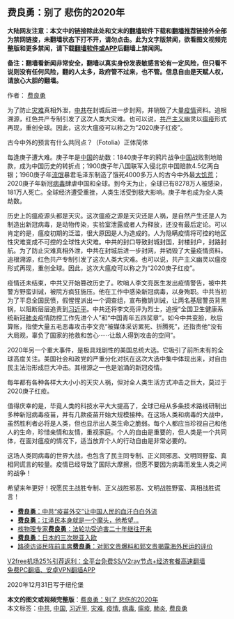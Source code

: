  <h2>费良勇：别了 悲伤的2020年</h2> <p class="notice"><b>大陆网友注意：本文中的链接除此处和文末的<a href="https://github.com/bannedbook/fanqiang" >翻墙</a>软件下载和<a href="https://github.com/killgcd/justmysocks/blob/master/README.md">翻墙推荐</a>链接外全部为禁网链接，未翻墙状态下打不开，请勿点击。此为文字版禁闻，欲看图文视频完整版和更多禁闻，请下载<a href="https://github.com/bannedbook/fanqiang">翻墙软件或APP</a>后翻墙上禁闻网。</p><p>备注：翻墙看新闻非常安全，翻墙以真实身份发表敏感言论有一定风险，但只看不说则没有任何风险，翻的人太多，政府管不过来，也不管。信息自由是天赋人权，请放心大胆的翻墙。</b></p>  <div class="entry"> <p>作者： <a href="https://www.bannedbook.org/bnews/tag/%e8%b4%b9%e8%89%af%e5%8b%87/" class="st_tag internal_tag" rel="tag" title="标签 费良勇 下的日志">费良勇</a></p> <p id="summary">为了防止<a href="https://www.bannedbook.org/bnews/tag/%E7%81%BE%E9%9A%BE/" class="st_tag internal_tag" rel="tag" title="标签 灾难 下的日志">灾难</a>真相外泄，<a href="https://www.bannedbook.org/bnews/tag/%e4%b8%ad%e5%85%b1/" class="st_tag internal_tag" rel="tag" title="标签 中共 下的日志">中共</a>在封城后进一步封网，并销毁了大量<a href="https://www.bannedbook.org/bnews/tag/%E7%96%AB%E6%83%85/" class="st_tag internal_tag" rel="tag" title="标签 疫情 下的日志">疫情</a>资料。追根溯源，红色共产专制引发了这次人类大灾难。也可以说，<span class='wp_keywordlink'><a href="https://www.bannedbook.org/forum2/topic6177.html" title="《共产主义的终极目的》" target="_blank">共产主义</a></span>幽灵以<a href="https://www.bannedbook.org/bnews/tag/%e7%98%9f%e7%96%ab/" class="st_tag internal_tag" rel="tag" title="标签 瘟疫 下的日志">瘟疫</a>形式再现，重创全球。因此，这次大瘟疫可以称之为“2020庚子红疫”。</p> <p id="conimg">古今中外的预言有什么共同点？（Fotolia）正体简体</p>  <p>每逢庚子遭大难。庚子年是<span class='wp_keywordlink_affiliate'><a href="https://www.bannedbook.org/" title="中国" target="_blank">中国</a></span>的劫数：1840庚子年的鸦片战争<a href="https://www.bannedbook.org/bnews/tag/%E4%B8%AD%E5%9B%BD/" class="st_tag internal_tag" rel="tag" title="标签 中国 下的日志">中国</a>战败割地赔款，成为中国历史的转折点；1900庚子年八国联军入侵北京中国赔款4.5亿两白银；1960庚子年<span class='wp_keywordlink'><a href="https://www.bannedbook.org/forum11/topic282.html" title="禁片：评中国共产党的流氓本性" target="_blank">流氓</a></span>暴君毛泽东制造了饿死4000多万人的古今中外最<span class='wp_keywordlink'><a href="https://www.bannedbook.org/forum2/topic255.html" title="墓碑──中国六十年代大饥荒纪实" target="_blank">大饥荒</a></span>；2020庚子年新冠<a href="https://www.bannedbook.org/bnews/tag/%e7%97%85%e6%af%92/" class="st_tag internal_tag" rel="tag" title="标签 病毒 下的日志">病毒</a>肆虐中国和全球。到今天为止，全球已有8278万人被感染，181万人死亡。全球经济遭受重挫，人类生活受到极大影响。庚子年也成为全人类劫数。</p> <p>历史上的瘟疫源头都是天灾。这次瘟疫之源是天灾还是人祸，是自然产生还是人为制造出新冠病毒，是动物传染，实验室泄露或者人为释放，还没有最后定论。可以肯定的是，瘟疫初期的泛滥，很大原因是人为造成的。人为隐瞒疫情将可控的地区性灾难变成不可控的全球性大灾难。中共的封口导致封城封国，封楼封户，封路封航。为了防止灾难真相外泄，中共在封城后进一步封网，并销毁了大量疫情资料。追根溯源，红色共产专制引发了这次人类大灾难。也可以说，共产主义幽灵以瘟疫形式再现，重创全球。因此，这次大瘟疫可以称之为“2020庚子红疫”。</p> <p>疫情还未结束，中共又开始篡改历史了。吹哨人李文亮医生发出疫情警告，被中共警方野蛮训诫，被院方疯狂施压。他在工作中感染新冠病毒，以身殉职。中共当初为了平息全国民愤，假惺惺派出一个调查组，宣布撤销训诫，让两名基层警员背黑锅，以阻断层层追责到<a href="https://www.bannedbook.org/bnews/tag/%e4%b9%a0%e8%bf%91%e5%b9%b3/" class="st_tag internal_tag" rel="tag" title="标签 习近平 下的日志">习近平</a>。中共还将李文亮评为烈士，追授“全国卫生健康系统新冠<a href="https://www.bannedbook.org/bnews/tag/%e8%82%ba%e7%82%8e/" class="st_tag internal_tag" rel="tag" title="标签 肺炎 下的日志">肺炎</a>疫情防控工作先进个人”和“中国青年五四奖章”。如今中共变脸，秋后算账，指使大量五毛恶毒攻击李文亮“被媒体采访累死、折腾死”，还指责他“没有大局观，辜负了国家的抢救和苦心······让敌人得到攻击的空间”。</p>  <p>2020年另一个重大事件，是极具戏剧性的美国总统大选。它吸引了前所未有的全球高度关注。美国社会和政党的严重分化对抗在这次大选中集中体现出来，对自由民主法治形成巨大冲击。其根源之一也是汹涌的新冠疫情。</p> <p>每年都有各种各样大大小小的天灾人祸，但对全人类生活方式冲击之巨大，莫过于2020庚子红疫。</p> <p>值得庆幸的是，毕竟人类的科技水平大大提高了，全球已经从多条技术路线研制出多种新冠病毒疫苗，并有几款疫苗开始大规模接种。在这场人类和病毒的大战中，虽然胜利者必将是人类，但也显示出人类生命之脆弱。每个人都应当珍视自己和他人的生命，珍惜亲情和友情，重视家庭。个人的自由是重要的，但人类是一个共同体，在面对瘟疫的情况下，适当放弃个人的行动自由是非常必要的。</p>  <p>这场人类同病毒的世界大战，也包含了民主同专制、正义同邪恶、文明同野蛮、真相同谎言的较量。疫情已经导致了国际大摩擦，但愿不要因为病毒而发生人类之间的战争！</p> <p>希望来年更好！祝愿民主战胜专制、正义战胜邪恶、文明战胜野蛮、真相战胜谎言！</p> <ul class='op-related-articles' title='相关阅读'> <li><a href='https://www.bannedbook.org/bnews/comments/20200829/1387842.html' target='_blank'><b>费良勇</b>：中共“疫苗外交”让中国人民的血汗白白外流</a></li> <li><a href='https://www.bannedbook.org/bnews/cbnews/20200111/1256975.html' target='_blank'><b>费良勇</b>：江泽民本身就是一个魔头，他希望...</a></li> <li><a href='https://www.bannedbook.org/bnews/comments/20190802/1168195.html' target='_blank'>核物理专家<b>费良勇</b>：法轮功受迫害二十年继往开来</a></li> <li><a href='https://www.bannedbook.org/bnews/comments/20190217/1082161.html' target='_blank'><b>费良勇</b>：日本的三次脱亚入欧</a></li> <li><a href='https://www.bannedbook.org/bnews/guowengui/20180607/954033.html' target='_blank'>路德访谈民阵前主席<b>费良勇</b>：对郭文贵爆料和郭文贵揭露海外民运的评价</a></li> </ul> <p class="texttj"> <a href="https://www.bannedbook.org/forum23/topic22702.html" target="_blank">V2free机场25%引荐返利：全平台免费SS/V2ray节点+经济套餐高速翻墙</a><br/> <a href="https://github.com/bannedbook/fanqiang/wiki/%E7%A6%81%E9%97%BB%E7%BD%91%E5%AE%89%E5%8D%93%E7%BF%BB%E5%A2%99%E6%96%B0%E9%97%BBAPP" target="_blank">免费PC翻墙、安卓VPN翻墙APP</a></p><p>2020年12月31日写于纽伦堡</p> <a name='sharetosocial'></a>       <div><b>本文的图文或视频完整版</b>：<a href='https://www.bannedbook.org/bnews/comments/20210102/1459535.html'>费良勇：别了 悲伤的2020年</a></div>  </div><!--END ENTRY--> <div class="postfooter"> <div>本文标签：<a href="https://www.bannedbook.org/bnews/tag/%e4%b8%ad%e5%85%b1/" rel="tag">中共</a>, <a href="https://www.bannedbook.org/bnews/tag/%E4%B8%AD%E5%9B%BD/" rel="tag">中国</a>, <a href="https://www.bannedbook.org/bnews/tag/%e4%b9%a0%e8%bf%91%e5%b9%b3/" rel="tag">习近平</a>, <a href="https://www.bannedbook.org/bnews/tag/%E7%81%BE%E9%9A%BE/" rel="tag">灾难</a>, <a href="https://www.bannedbook.org/bnews/tag/%E7%96%AB%E6%83%85/" rel="tag">疫情</a>, <a href="https://www.bannedbook.org/bnews/tag/%e7%97%85%e6%af%92/" rel="tag">病毒</a>, <a href="https://www.bannedbook.org/bnews/tag/%e7%98%9f%e7%96%ab/" rel="tag">瘟疫</a>, <a href="https://www.bannedbook.org/bnews/tag/%e8%82%ba%e7%82%8e/" rel="tag">肺炎</a>, <a href="https://www.bannedbook.org/bnews/tag/%e8%b4%b9%e8%89%af%e5%8b%87/" rel="tag">费良勇</a></div>  </div><!--END POSTFOOTER--> 